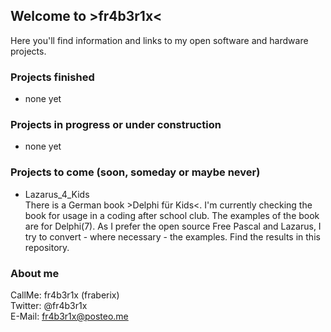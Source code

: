 ## Welcome to >fr4b3r1x<

Here you'll find information and links to my open software and hardware projects.

### Projects finished ###

- none yet

### Projects in progress or under construction ###

- none yet

### Projects to come (soon, someday or maybe never) ###

- Lazarus_4_Kids<br>
There is a German book >Delphi für Kids<. I'm currently checking the book for usage in a coding after school club. The examples of the book are for Delphi(7). As I prefer the open source Free Pascal and Lazarus, I try to convert - where necessary - the examples.  Find the results in this repository.

### About me ###

CallMe: fr4b3r1x (fraberix)<br>
Twitter: @fr4b3r1x<br>
E-Mail: fr4b3r1x@posteo.me
